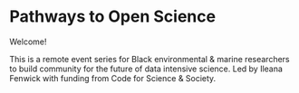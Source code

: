 # Pathways to Open Science

Welcome! 

This is a remote event series for Black environmental & marine researchers to build community for the future of data intensive science. 
Led by Ileana Fenwick with funding from Code for Science & Society.
